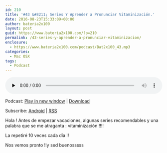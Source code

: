 ```yaml
---
id: 210
title: '#43 &#8211; Series Y Aprender a Pronunciar Vitaminización.'
date: 2016-08-23T15:33:09+00:00
author: bateria2x100
layout: post
guid: https://www.bateria2x100.com/?p=210
permalink: /43-series-y-aprender-a-pronunciar-vitaminizacion/
enclosure:
  - https://www.bateria2x100.com/podcast/Bat2x100_43.mp3
categories:
  - Mac OSX
tags:
  - Podcast
---
```

<div class="powerpress_player" id="powerpress_player_5892">
  <audio class="wp-audio-shortcode" id="audio-210-45" preload="none" style="width: 100%;" controls="controls"><source type="audio/mpeg" src="https://www.bateria2x100.com/podcast/Bat2x100_43.mp3?_=45" /><a href="https://www.bateria2x100.com/podcast/Bat2x100_43.mp3">https://www.bateria2x100.com/podcast/Bat2x100_43.mp3</a></audio>
</div>

<p class="powerpress_links powerpress_links_mp3">
  Podcast: <a href="https://www.bateria2x100.com/podcast/Bat2x100_43.mp3" class="powerpress_link_pinw" target="_blank" title="Play in new window" onclick="return powerpress_pinw('https://www.bateria2x100.com/?powerpress_pinw=210-podcast');" rel="nofollow">Play in new window</a> | <a href="https://www.bateria2x100.com/podcast/Bat2x100_43.mp3" class="powerpress_link_d" title="Download" rel="nofollow" download="Bat2x100_43.mp3">Download</a>
</p>

<p class="powerpress_links powerpress_subscribe_links">
  Subscribe: <a href="https://subscribeonandroid.com/www.bateria2x100.com/feed/podcast/" class="powerpress_link_subscribe powerpress_link_subscribe_android" title="Subscribe on Android" rel="nofollow">Android</a> | <a href="https://www.bateria2x100.com/feed/podcast/" class="powerpress_link_subscribe powerpress_link_subscribe_rss" title="Subscribe via RSS" rel="nofollow">RSS</a>
</p>

Hola ! Antes de empezar vacaciones, algunas series recomendables y una palabra que se me atraganta : vitaminización !!!!

La repetiré 10 veces cada día !! 

Nos vemos pronto !!y sed buenosssss